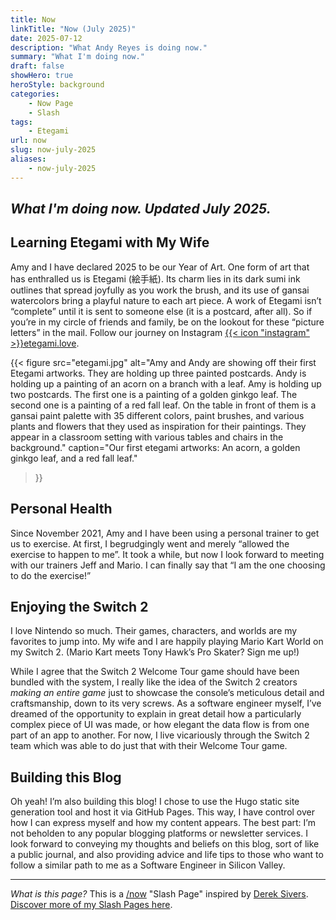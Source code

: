 ```yaml
---
title: Now
linkTitle: "Now (July 2025)"
date: 2025-07-12
description: "What Andy Reyes is doing now."
summary: "What I'm doing now."
draft: false
showHero: true
heroStyle: background
categories:
    - Now Page
    - Slash
tags:
    - Etegami
url: now
slug: now-july-2025
aliases:
    - now-july-2025
---
```


## *What I'm doing now. Updated July 2025.*

## Learning Etegami with My Wife

Amy and I have declared 2025 to be our Year of Art. One form of art that has enthralled us is
Etegami (絵手紙). Its charm lies in its dark sumi ink outlines that spread joyfully as you work the
brush, and its use of gansai watercolors bring a playful nature to each art piece. A work of
Etegami isn’t “complete” until it is sent to someone else (it is a postcard, after all). So if
you’re in my circle of friends and family, be on the lookout for these “picture letters” in the
mail. Follow our journey on Instagram [{{< icon "instagram" >}}etegami.love](https://www.etegami.love).

{{< figure 
src="etegami.jpg"
alt="Amy and Andy are showing off their first Etegami artworks. They are holding up three painted postcards. Andy is holding up a painting of an acorn on a branch with a leaf. Amy is holding up two postcards. The first one is a painting of a golden ginkgo leaf. The second one is a painting of a red fall leaf. On the table in front of them is a gansai paint palette with 35 different colors, paint brushes, and various plants and flowers that they used as inspiration for their paintings. They appear in a classroom setting with various tables and chairs in the background."
caption="Our first etegami artworks: An acorn, a golden ginkgo leaf, and a red fall leaf."
>}}

## Personal Health

Since November 2021, Amy and I have been using a personal trainer to get us to exercise. At first, I begrudgingly went and merely “allowed the exercise to happen to me”. It took a while, but now I look forward to meeting with our trainers Jeff and Mario. I can finally say that “I am the one choosing to do the exercise!”

## Enjoying the Switch 2

I love Nintendo so much. Their games, characters, and worlds are my favorites to jump into. My wife and I are happily playing Mario Kart World on my Switch 2. (Mario Kart meets Tony Hawk’s Pro Skater? Sign me up!) 

While I agree that the Switch 2 Welcome Tour game should have been bundled with the system, I really like the idea of the Switch 2 creators *making an entire game* just to showcase the console’s meticulous detail and craftsmanship, down to its very screws. As a software engineer myself, I’ve dreamed of the opportunity to explain in great detail how a particularly complex piece of UI was made, or how elegant the data flow is from one part of an app to another. For now, I live vicariously through the Switch 2 team which was able to do just that with their Welcome Tour game.

## Building this Blog

Oh yeah! I’m also building this blog! I chose to use the Hugo static site generation tool and host
it via GitHub Pages. This way, I have control over how I can express myself and how my content
appears. The best part: I’m not beholden to any popular blogging platforms or newsletter services. I
look forward to conveying my thoughts and beliefs on this blog, sort of like a public journal, and
also providing advice and life tips to those who want to follow a similar path to me as a Software
Engineer in Silicon Valley.

---

_What is this page?_ This is a [/now](https://indieweb.org/now) "Slash Page" inspired by
[Derek Sivers](https://sive.rs/now).
<br>
[Discover more of my Slash Pages here](https://andyjreyes.com/slash).
